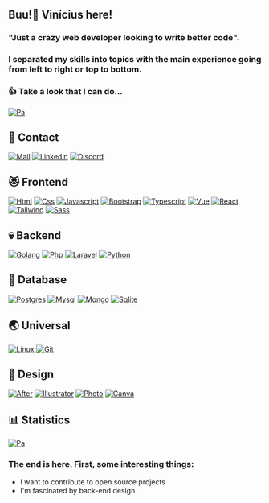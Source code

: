 ## Buu!👻 Vinícius here! 
### "Just a crazy web developer looking to write better code".
###  I separated my skills into topics with the main experience going from left to right or top to bottom.
### 👍 Take a look that I can do...


[![Pa](https://github-readme-stats.vercel.app/api/top-langs/?username=petini96&theme=blue-green)]()

## 📍 Contact
[![Mail](https://img.shields.io/badge/Gmail-D14836?style=for-the-badge&logo=gmail&logoColor=white)](mailto:petiniprojetos96@gmail.com) [![Linkedin](https://img.shields.io/badge/LinkedIn-0077B5?style=for-the-badge&logo=linkedin&logoColor=white)](https://www.linkedin.com/in/vin%C3%ADcius-dos-santos-petini-0a7129163/) [![Discord](https://img.shields.io/badge/Discord-7289DA?style=for-the-badge&logo=discord&logoColor=white)]()

## 😻 Frontend
[![Html](https://img.shields.io/badge/HTML5-E34F26?style=for-the-badge&logo=html5&logoColor=white)]() [![Css](https://img.shields.io/badge/CSS-239120?&style=for-the-badge&logo=css3&logoColor=white)]() [![Javascript](https://img.shields.io/badge/JavaScript-323330?style=for-the-badge&logo=javascript&logoColor=F7DF1E)]() [![Bootstrap](https://img.shields.io/badge/Bootstrap-563D7C?style=for-the-badge&logo=bootstrap&logoColor=white)]() [![Typescript](https://img.shields.io/badge/TypeScript-007ACC?style=for-the-badge&logo=typescript&logoColor=white)]() [![Vue](https://img.shields.io/badge/Vue.js-35495E?style=for-the-badge&logo=vue.js&logoColor=4FC08D)]() [![React](https://img.shields.io/badge/React-20232A?style=for-the-badge&logo=react&logoColor=61DAFB)]() [![Tailwind](https://img.shields.io/badge/Tailwind_CSS-38B2AC?style=for-the-badge&logo=tailwind-css&logoColor=white)]() [![Sass](https://img.shields.io/badge/Sass-CC6699?style=for-the-badge&logo=sass&logoColor=white)]()

## 💀 Backend
[![Golang](https://img.shields.io/badge/Go-00ADD8?style=for-the-badge&logo=go&logoColor=white)]() [![Php](https://img.shields.io/badge/PHP-777BB4?style=for-the-badge&logo=php&logoColor=white)]() [![Laravel](https://img.shields.io/badge/Laravel-FF2D20?style=for-the-badge&logo=laravel&logoColor=white)]() [![Python](https://img.shields.io/badge/Python-3776AB?style=for-the-badge&logo=python&logoColor=white)]()


## 💾 Database
[![Postgres](https://img.shields.io/badge/PostgreSQL-316192?style=for-the-badge&logo=postgresql&logoColor=white)]() [![Mysql](https://img.shields.io/badge/MySQL-00000F?style=for-the-badge&logo=mysql&logoColor=white)]() [![Mongo](https://img.shields.io/badge/MongoDB-4EA94B?style=for-the-badge&logo=mongodb&logoColor=white)]() [![Sqlite](https://img.shields.io/badge/SQLite-07405E?style=for-the-badge&logo=sqlite&logoColor=white)]()

## 🌏 Universal
[![Linux](https://img.shields.io/badge/Ubuntu-E95420?style=for-the-badge&logo=ubuntu&logoColor=white)]()
[![Git](https://img.shields.io/badge/GIT-E44C30?style=for-the-badge&logo=git&logoColor=white)]() 
 
## 🎨 Design 

[![After](https://img.shields.io/badge/Adobe%20after%20affects-CF96FD?style=for-the-badge&logo=Adobe%20after%20effects&logoColor=393665)]() [![Illustrator](https://img.shields.io/badge/Adobe%20Illustrator-FF9A00?style=for-the-badge&logo=adobe%20illustrator&logoColor=white)]() [![Photo](https://img.shields.io/badge/Adobe%20Photoshop-31A8FF?style=for-the-badge&logo=Adobe%20Photoshop&logoColor=black)]() [![Canva](https://img.shields.io/badge/Canva-%2300C4CC.svg?&style=for-the-badge&logo=Canva&logoColor=white)]()

## 📊 Statistics

[![Pa](https://github-readme-stats.vercel.app/api?username=petini96&theme=blue-green)]()


### The end is here. First, some interesting things:
- I want to contribute to open source projects
- I'm fascinated by back-end design
